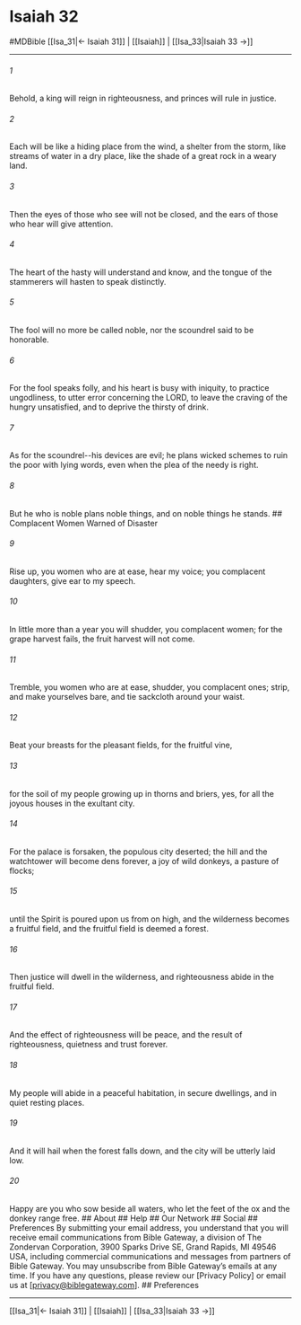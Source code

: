 # Isaiah 32
#MDBible
[[Isa_31|← Isaiah 31]] | [[Isaiah]] | [[Isa_33|Isaiah 33 →]]

***


###### 1 
Behold, a king will reign in righteousness, and princes will rule in justice. 

###### 2 
Each will be like a hiding place from the wind, a shelter from the storm, like streams of water in a dry place, like the shade of a great rock in a weary land. 

###### 3 
Then the eyes of those who see will not be closed, and the ears of those who hear will give attention. 

###### 4 
The heart of the hasty will understand and know, and the tongue of the stammerers will hasten to speak distinctly. 

###### 5 
The fool will no more be called noble, nor the scoundrel said to be honorable. 

###### 6 
For the fool speaks folly, and his heart is busy with iniquity, to practice ungodliness, to utter error concerning the LORD, to leave the craving of the hungry unsatisfied, and to deprive the thirsty of drink. 

###### 7 
As for the scoundrel--his devices are evil; he plans wicked schemes to ruin the poor with lying words, even when the plea of the needy is right. 

###### 8 
But he who is noble plans noble things, and on noble things he stands. ## Complacent Women Warned of Disaster 

###### 9 
Rise up, you women who are at ease, hear my voice; you complacent daughters, give ear to my speech. 

###### 10 
In little more than a year you will shudder, you complacent women; for the grape harvest fails, the fruit harvest will not come. 

###### 11 
Tremble, you women who are at ease, shudder, you complacent ones; strip, and make yourselves bare, and tie sackcloth around your waist. 

###### 12 
Beat your breasts for the pleasant fields, for the fruitful vine, 

###### 13 
for the soil of my people growing up in thorns and briers, yes, for all the joyous houses in the exultant city. 

###### 14 
For the palace is forsaken, the populous city deserted; the hill and the watchtower will become dens forever, a joy of wild donkeys, a pasture of flocks; 

###### 15 
until the Spirit is poured upon us from on high, and the wilderness becomes a fruitful field, and the fruitful field is deemed a forest. 

###### 16 
Then justice will dwell in the wilderness, and righteousness abide in the fruitful field. 

###### 17 
And the effect of righteousness will be peace, and the result of righteousness, quietness and trust forever. 

###### 18 
My people will abide in a peaceful habitation, in secure dwellings, and in quiet resting places. 

###### 19 
And it will hail when the forest falls down, and the city will be utterly laid low. 

###### 20 
Happy are you who sow beside all waters, who let the feet of the ox and the donkey range free. ## About ## Help ## Our Network ## Social ## Preferences By submitting your email address, you understand that you will receive email communications from Bible Gateway, a division of The Zondervan Corporation, 3900 Sparks Drive SE, Grand Rapids, MI 49546 USA, including commercial communications and messages from partners of Bible Gateway. You may unsubscribe from Bible Gateway&rsquo;s emails at any time. If you have any questions, please review our [Privacy Policy] or email us at [privacy@biblegateway.com]. ## Preferences

***

[[Isa_31|← Isaiah 31]] | [[Isaiah]] | [[Isa_33|Isaiah 33 →]]
